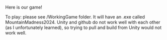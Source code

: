 Here is our game!

To play: please see /WorkingGame folder. It will have an .exe called MountainMadness2024. Unity and github do not work well with each other (as I unfortunately learned), so trying to pull and build from Unity would not work well.
